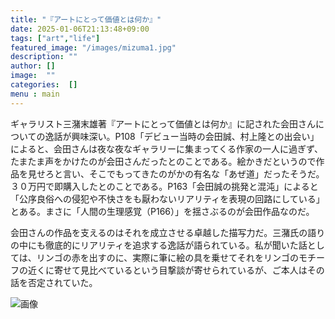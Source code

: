```yaml
---
title: "『アートにとって価値とは何か』"
date: 2025-01-06T21:13:48+09:00
tags: ["art","life"]
featured_image: "/images/mizuma1.jpg"
description: ""
author: []
image:  ""
categories:  []
menu : main
---
```

ギャラリスト三潴末雄著『アートにとって価値とは何か』に記された会田さんについての逸話が興味深い。P108「デビュー当時の会田誠、村上隆との出会い」によると、会田さんは夜な夜なギャラリーに集まってくる作家の一人に過ぎず、たまたま声をかけたのが会田さんだったとのことである。絵かきだというので作品を見せろと言い、そこでもってきたのがかの有名な「あぜ道」だったそうだ。３０万円で即購入したとのことである。P163「会田誠の挑発と混沌」によると「公序良俗への侵犯や不快さをも厭わないリアリティを表現の回路にしている」とある。まさに「人間の生理感覚（P166）」を揺さぶるのが会田作品なのだ。

会田さんの作品を支えるのはそれを成立させる卓越した描写力だ。三潴氏の語りの中にも徹底的にリアリティを追求する逸話が語られている。私が聞いた話としては、リンゴの赤を出すのに、実際に筆に絵の具を乗せてそれをリンゴのモチーフの近くに寄せて見比べているという目撃談が寄せられているが、ご本人はその話を否定されていた。

![画像](/images/mizuma1.jpg)

